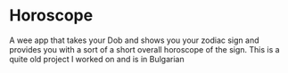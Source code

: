 # Horoscope
A wee app that takes your Dob and shows you your zodiac sign and provides you with a sort of a short overall horoscope of the sign. This is a quite old project I worked on and is in Bulgarian
